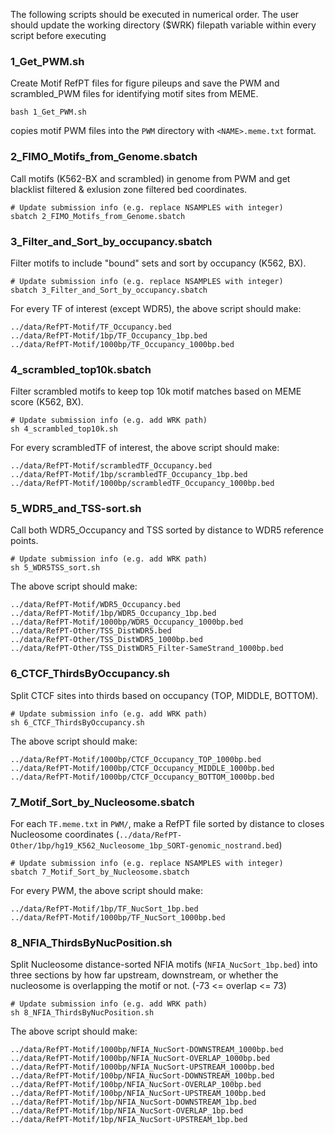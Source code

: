 The following scripts should be executed in numerical order. The user should update the working directory ($WRK) filepath variable within every script before executing

### 1_Get_PWM.sh
Create Motif RefPT files for figure pileups and save the PWM and scrambled_PWM files for identifying motif sites from MEME.
```
bash 1_Get_PWM.sh
```
copies motif PWM files into the `PWM` directory with `<NAME>.meme.txt` format.

### 2_FIMO_Motifs_from_Genome.sbatch
Call motifs (K562-BX and scrambled) in genome from PWM and get blacklist filtered & exlusion zone filtered bed coordinates.
```
# Update submission info (e.g. replace NSAMPLES with integer)
sbatch 2_FIMO_Motifs_from_Genome.sbatch
```

### 3_Filter_and_Sort_by_occupancy.sbatch
Filter motifs to include "bound" sets and sort by occupancy (K562, BX).
```
# Update submission info (e.g. replace NSAMPLES with integer)
sbatch 3_Filter_and_Sort_by_occupancy.sbatch
```
For every TF of interest (except WDR5), the above script should make:
```
../data/RefPT-Motif/TF_Occupancy.bed
../data/RefPT-Motif/1bp/TF_Occupancy_1bp.bed
../data/RefPT-Motif/1000bp/TF_Occupancy_1000bp.bed
```

### 4_scrambled_top10k.sbatch
Filter scrambled motifs to keep top 10k motif matches based on MEME score (K562, BX).
```
# Update submission info (e.g. add WRK path)
sh 4_scrambled_top10k.sh
```
For every scrambledTF of interest, the above script should make:
```
../data/RefPT-Motif/scrambledTF_Occupancy.bed
../data/RefPT-Motif/1bp/scrambledTF_Occupancy_1bp.bed
../data/RefPT-Motif/1000bp/scrambledTF_Occupancy_1000bp.bed
```

### 5_WDR5_and_TSS-sort.sh
Call both WDR5_Occupancy and TSS sorted by distance to WDR5 reference points.
```
# Update submission info (e.g. add WRK path)
sh 5_WDR5TSS_sort.sh
```
The above script should make:
```
../data/RefPT-Motif/WDR5_Occupancy.bed
../data/RefPT-Motif/1bp/WDR5_Occupancy_1bp.bed
../data/RefPT-Motif/1000bp/WDR5_Occupancy_1000bp.bed
../data/RefPT-Other/TSS_DistWDR5.bed
../data/RefPT-Other/TSS_DistWDR5_1000bp.bed
../data/RefPT-Other/TSS_DistWDR5_Filter-SameStrand_1000bp.bed
```

### 6_CTCF_ThirdsByOccupancy.sh
Split CTCF sites into thirds based on occupancy (TOP, MIDDLE, BOTTOM).
```
# Update submission info (e.g. add WRK path)
sh 6_CTCF_ThirdsByOccupancy.sh
```
The above script should make:
```
../data/RefPT-Motif/1000bp/CTCF_Occupancy_TOP_1000bp.bed
../data/RefPT-Motif/1000bp/CTCF_Occupancy_MIDDLE_1000bp.bed
../data/RefPT-Motif/1000bp/CTCF_Occupancy_BOTTOM_1000bp.bed
```

### 7_Motif_Sort_by_Nucleosome.sbatch
For each `TF.meme.txt` in `PWM/`, make a RefPT file sorted by distance to closes Nucleosome coordinates (`../data/RefPT-Other/1bp/hg19_K562_Nucleosome_1bp_SORT-genomic_nostrand.bed`)
```
# Update submission info (e.g. replace NSAMPLES with integer)
sbatch 7_Motif_Sort_by_Nucleosome.sbatch
```
For every PWM, the above script should make:
```
../data/RefPT-Motif/1bp/TF_NucSort_1bp.bed
../data/RefPT-Motif/1000bp/TF_NucSort_1000bp.bed
```

### 8_NFIA_ThirdsByNucPosition.sh
Split Nucleosome distance-sorted NFIA motifs (`NFIA_NucSort_1bp.bed`) into three sections by how far upstream, downstream, or whether the nucleosome is overlapping the motif or not. (-73 <= overlap <= 73)
```
# Update submission info (e.g. add WRK path)
sh 8_NFIA_ThirdsByNucPosition.sh
```
The above script should make:
```
../data/RefPT-Motif/1000bp/NFIA_NucSort-DOWNSTREAM_1000bp.bed
../data/RefPT-Motif/1000bp/NFIA_NucSort-OVERLAP_1000bp.bed
../data/RefPT-Motif/1000bp/NFIA_NucSort-UPSTREAM_1000bp.bed
../data/RefPT-Motif/100bp/NFIA_NucSort-DOWNSTREAM_100bp.bed
../data/RefPT-Motif/100bp/NFIA_NucSort-OVERLAP_100bp.bed
../data/RefPT-Motif/100bp/NFIA_NucSort-UPSTREAM_100bp.bed
../data/RefPT-Motif/1bp/NFIA_NucSort-DOWNSTREAM_1bp.bed
../data/RefPT-Motif/1bp/NFIA_NucSort-OVERLAP_1bp.bed
../data/RefPT-Motif/1bp/NFIA_NucSort-UPSTREAM_1bp.bed
```